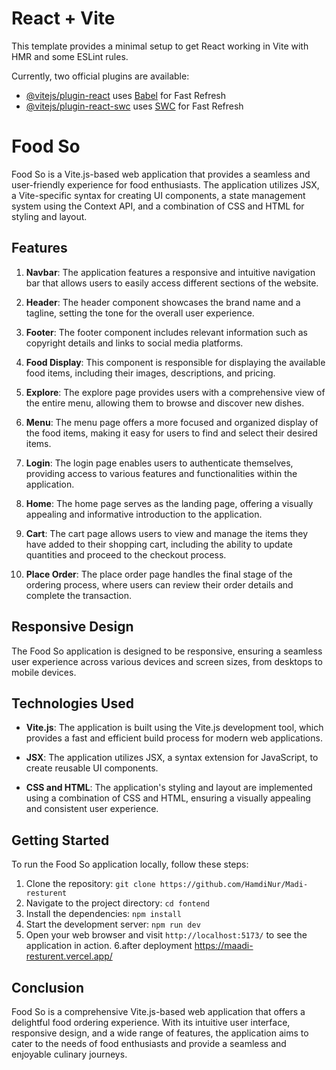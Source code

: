 # React + Vite

This template provides a minimal setup to get React working in Vite with HMR and some ESLint rules.

Currently, two official plugins are available:

- [@vitejs/plugin-react](https://github.com/vitejs/vite-plugin-react/blob/main/packages/plugin-react/README.md) uses [Babel](https://babeljs.io/) for Fast Refresh
- [@vitejs/plugin-react-swc](https://github.com/vitejs/vite-plugin-react-swc) uses [SWC](https://swc.rs/) for Fast Refresh

# Food So

Food So is a Vite.js-based web application that provides a seamless and user-friendly experience for food enthusiasts. The application utilizes JSX, a Vite-specific syntax for creating UI components, a state management system using the Context API, and a combination of CSS and HTML for styling and layout.

## Features

1. **Navbar**: The application features a responsive and intuitive navigation bar that allows users to easily access different sections of the website.

2. **Header**: The header component showcases the brand name and a tagline, setting the tone for the overall user experience.

3. **Footer**: The footer component includes relevant information such as copyright details and links to social media platforms.

4. **Food Display**: This component is responsible for displaying the available food items, including their images, descriptions, and pricing.

5. **Explore**: The explore page provides users with a comprehensive view of the entire menu, allowing them to browse and discover new dishes.

6. **Menu**: The menu page offers a more focused and organized display of the food items, making it easy for users to find and select their desired items.

7. **Login**: The login page enables users to authenticate themselves, providing access to various features and functionalities within the application.

8. **Home**: The home page serves as the landing page, offering a visually appealing and informative introduction to the application.

9. **Cart**: The cart page allows users to view and manage the items they have added to their shopping cart, including the ability to update quantities and proceed to the checkout process.

10. **Place Order**: The place order page handles the final stage of the ordering process, where users can review their order details and complete the transaction.

## Responsive Design

The Food So application is designed to be responsive, ensuring a seamless user experience across various devices and screen sizes, from desktops to mobile devices.

## Technologies Used

- **Vite.js**: The application is built using the Vite.js development tool, which provides a fast and efficient build process for modern web applications.
- **JSX**: The application utilizes JSX, a syntax extension for JavaScript, to create reusable UI components.

- **CSS and HTML**: The application's styling and layout are implemented using a combination of CSS and HTML, ensuring a visually appealing and consistent user experience.

## Getting Started

To run the Food So application locally, follow these steps:

1. Clone the repository: `git clone https://github.com/HamdiNur/Madi-resturent`
2. Navigate to the project directory: `cd fontend`
3. Install the dependencies: `npm install`
4. Start the development server: `npm run dev`
5. Open your web browser and visit `http://localhost:5173/` to see the application in action.
6.after deployment  https://maadi-resturent.vercel.app/

## Conclusion

Food So is a comprehensive Vite.js-based web application that offers a delightful food ordering experience. With its intuitive user interface, responsive design, and a wide range of features, the application aims to cater to the needs of food enthusiasts and provide a seamless and enjoyable culinary journeys.